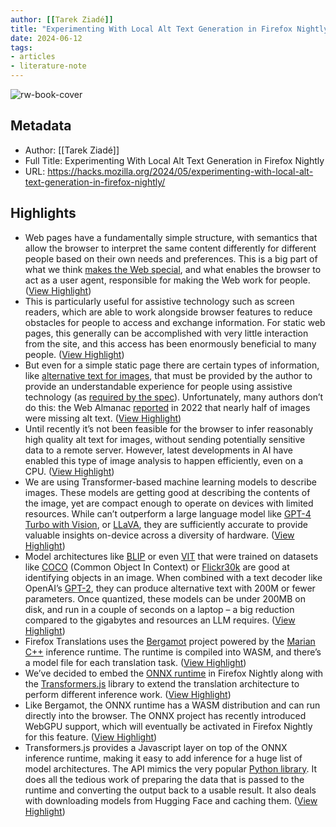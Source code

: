 ```yaml
---
author: [[Tarek Ziadé]]
title: "Experimenting With Local Alt Text Generation in Firefox Nightly"
date: 2024-06-12
tags: 
- articles
- literature-note
---
```

![rw-book-cover](https://hacks.mozilla.org/wp-content/uploads/2024/05/Screenshot-2024-05-28-at-18.39.17.png)

## Metadata
- Author: [[Tarek Ziadé]]
- Full Title: Experimenting With Local Alt Text Generation in Firefox Nightly
- URL: https://hacks.mozilla.org/2024/05/experimenting-with-local-alt-text-generation-in-firefox-nightly/

## Highlights
- Web pages have a fundamentally simple structure, with semantics that allow the browser to interpret the same content differently for different people based on their own needs and preferences. This is a big part of what we think [makes the Web special](https://www.mozilla.org/en-US/about/webvision/full/#agency), and what enables the browser to act as a user agent, responsible for making the Web work for people. ([View Highlight](https://read.readwise.io/read/01j056qhay1501nj0kzyjs71cj))
- This is particularly useful for assistive technology such as screen readers, which are able to work alongside browser features to reduce obstacles for people to access and exchange information. For static web pages, this generally can be accomplished with very little interaction from the site, and this access has been enormously beneficial to many people. ([View Highlight](https://read.readwise.io/read/01j056qw1p0dtd9cz2cz9fwsk1))
- But even for a simple static page there are certain types of information, like [alternative text for images](https://developer.mozilla.org/en-US/docs/Web/API/HTMLImageElement/alt), that must be provided by the author to provide an understandable experience for people using assistive technology (as [required by the spec](https://html.spec.whatwg.org/multipage/images.html#alt)). Unfortunately, many authors don’t do this: the Web Almanac [reported](https://almanac.httparchive.org/en/2022/seo#fig-27) in 2022 that nearly half of images were missing alt text. ([View Highlight](https://read.readwise.io/read/01j056r47m1qsaf5zh4sjfah16))
- Until recently it’s not been feasible for the browser to infer reasonably high quality alt text for images, without sending potentially sensitive data to a remote server. However, latest developments in AI have enabled this type of image analysis to happen efficiently, even on a CPU. ([View Highlight](https://read.readwise.io/read/01j056rvezgan8e3faj0hp9ptj))
- We are using Transformer-based machine learning models to describe images. These models are getting good at describing the contents of the image, yet are compact enough to operate on devices with limited resources. While can’t outperform a large language model like [GPT-4 Turbo with Vision](https://learn.microsoft.com/en-us/azure/ai-services/openai/how-to/gpt-with-vision), or [LLaVA](https://llava-vl.github.io/), they are sufficiently accurate to provide valuable insights on-device across a diversity of hardware. ([View Highlight](https://read.readwise.io/read/01j056s7a0ktr23pgs62p56nzq))
- Model architectures like [BLIP](https://huggingface.co/models?other=blip) or even [VIT](https://en.wikipedia.org/wiki/Vision_transformer) that were trained on datasets like [COCO](https://cocodataset.org/#home) (Common Object In Context) or [Flickr30k](https://shannon.cs.illinois.edu/DenotationGraph/) are good at identifying objects in an image. When combined with a text decoder like OpenAI’s [GPT-2](https://en.wikipedia.org/wiki/GPT-2), they can produce alternative text with 200M or fewer parameters. Once quantized, these models can be under 200MB on disk, and run in a couple of seconds on a laptop – a big reduction compared to the gigabytes and resources an LLM requires. ([View Highlight](https://read.readwise.io/read/01j056scw9ntjk1ejn2e6whcca))
- Firefox Translations uses the [Bergamot](https://browser.mt/) project powered by the [Marian C++](https://aclanthology.org/P18-4020/) inference runtime. The runtime is compiled into WASM, and there’s a model file for each translation task. ([View Highlight](https://read.readwise.io/read/01j056v4njzwkgdcqskpn71twg))
- We’ve decided to embed the [ONNX runtime](https://onnxruntime.ai/) in Firefox Nightly along with the [Transformers.js](https://huggingface.co/docs/transformers.js/index) library to extend the translation architecture to perform different inference work. ([View Highlight](https://read.readwise.io/read/01j056vk8e8g2cvdnnzqsf1a4g))
- Like Bergamot, the ONNX runtime has a WASM distribution and can run directly into the browser. The ONNX project has recently introduced WebGPU support, which will eventually be activated in Firefox Nightly for this feature. ([View Highlight](https://read.readwise.io/read/01j056vndkzs5wjs6p2rvawva9))
- Transformers.js provides a Javascript layer on top of the ONNX inference runtime, making it easy to add inference for a huge list of model architectures. The API mimics the very popular [Python library](https://huggingface.co/docs/transformers/en/index). It does all the tedious work of preparing the data that is passed to the runtime and converting the output back to a usable result. It also deals with downloading models from Hugging Face and caching them. ([View Highlight](https://read.readwise.io/read/01j056vtysky2bzta7r5d88wjv))
